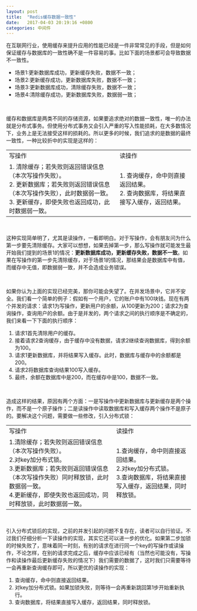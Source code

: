 ```yaml
---
layout: post
title:  "Redis缓存数据一致性"
date:   2017-04-03 20:19:16 +0800
categories: 中间件
---
```


在互联网行业，使用缓存来提升应用的性能已经是一件非常常见的手段，但是如何保证缓存与数据库的一致性确不是一件容易的事。比如下面的场景都可会导致数据不一致性。

* 场景1:更新数据库成功，更新缓存失败，数据不一致；
* 场景2:更新缓存成功，更新数据库失败，数据不一致；
* 场景3:更新数据库成功，清除缓存失败，数据不一致；
* 场景4:清除缓存成功，更新数据库失败，数据弱一致；

<br/>

缓存和数据库是两类不同的存储资源，如果要追求绝对的数据一致性，唯一的办法就是分布式事务。但使用分布式事务又会引入严重的写入性能损耗，在大多数情况下，业务上是无法接受这样的损耗的。所以更多的时候，我们追求的是数据的最终一致性，一种比较折中的实现是这样的：

<div class="row">
<div class="col-sm-12">
<table class="table table-bordered table-condensed table-striped text-center">
<tr class="info"><td>写操作</td><td>读操作</td></tr>
<tr align="left">
<td>
1. 清除缓存；若失败则返回错误信息（本次写操作失败）。<br/>
2. 更新数据库；若失败则返回错误信息（本次写操作失败），此时数据弱一致。<br/>
3. 更新缓存，即使失败也返回成功，此时数据弱一致。
</td>
<td>
1. 查询缓存，命中则直接返回结果。<br/>
2. 查询数据库，将结果直接写入缓存，返回结果。
</td></tr>
</table>
</div>
</div>

<br/>

这种实现简单明了，尤其是读操作，一看即明白。对于写操作，会有朋友问为什么第一步要先清除缓存。大家可以想想，如果去掉第一步，那么写操作就可能发生最开始我们提到的场景1的情况：**更新数据库成功，更新缓存失败，数据不一致**。如果在写操作的第一步先清除缓存，对于场景1的情况，那结果会是数据库中有值，而缓存中无值，即数据弱一致，并不会造成业务错误。

<br/>

如果你认为上面的实现已经完美，那你可能会失望了。在并发场景中，它并不安全。我们看一个简单的例子：假如有一个用户，它的账户中有100块钱。现在有两个并发的请求：请求1为写操作，更新用户的余额，从100更新为200；请求2为查询操作，查询用户的余额。由于是并发的，两个请求之间的执行顺序是不确定的，我们来看一下下面的执行顺序：

1. 请求1首先清除用户的缓存。
2. 接着请求2查询缓存，由于缓存中没有数据，请求2继续查询数据库，得到余额为100。
3. 请求1更新数据库，并将结果写入缓存。此时，数据库与缓存中的余额都是200。
4. 请求2将数据库查询结果100写入缓存。
5. 最终，余额在数据库中是200，而在缓存中是100，数据不一致。

<br/>

造成这样的结果，原因有两个方面：一是写操作中更新数据库与更新缓存是两个操作，而不是一个原子操作；二是读操作中读取数据库和写入缓存两个操作不是原子的。要解决这个问题，需要做一些修改，引入分布式锁：

<div class="row">
<div class="col-sm-12">
<table class="table table-bordered table-condensed table-striped text-center">
<tr class="info"><td>写操作</td><td>读操作</td></tr>
<tr align="left">
<td>
1.清除缓存；若失败则返回错误信息（本次写操作失败）。<br/>
2.对key加分布式锁。<br/>
3.更新数据库；若失败则返回错误信息（本次写操作失败）同时释放锁，此时数据弱一致。<br/>
4.更新缓存，即使失败也返回成功，同时释放锁，此时数据弱一致。
</td>
<td>
1.查询缓存，命中则直接返回结果。<br/>
2.对key加分布式锁。<br/>
3.查询数据库，将结果直接写入缓存，返回结果，同时释放锁。
</td></tr>
</table>
</div>
</div>

<br/>

引入分布式锁后的实现，之前的并发引起的问题不复存在，读者可以自行验证。不过我们仔细分析一下读操作的实现，其实它还可以进一步的优化。如果第二步加锁的时候失败了，意味着同一时刻，有别的请求在进行同一个key的写操作或读操作，不论怎样，在别的请求完成之后，缓存中应该已经有（当然也可能没有，写操作和读操作最后更新缓存失败的情况下）我们需要的数据了，这时我们只需要等待一会再重新查询缓存即可，所以更优的读操作的实现：

1. 查询缓存，命中则直接返回结果。
2. 对key加分布式锁。如果加锁失败，则等待一会再重新跳回第1步开始重新执行。
3. 查询数据库，将结果直接写入缓存，返回结果，同时释放锁。
